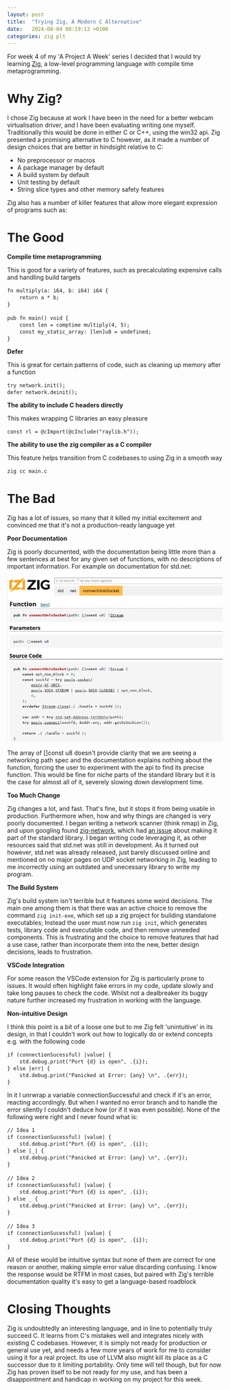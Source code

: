 ```yaml
---
layout: post
title:  "Trying Zig, A Modern C Alternative"
date:   2024-08-04 00:19:13 +0100
categories: zig plt
---
```


For week 4 of my 'A Project A Week' series I decided that I would try learning [Zig](https://ziglang.org/), a low-level programming language with compile time metaprogramming.

# Why Zig?
I chose Zig because at work I have been in the need for a better webcam virtualisation driver, and I have been evaluating writing one myself. Traditionally this would be done in either C or C++, using the win32 api. Zig presented a promising alternative to C however, as it made a number of design choices that are better in hindsight relative to C:
- No preprocessor or macros
- A package manager by default
- A build system by default
- Unit testing by default
- String slice types and other memory safety features

Zig also has a number of killer features that allow more elegant expression of programs such as:

# The Good
**Compile time metaprogramming**

This is good for a variety of features, such as precalculating expensive calls and handling build targets
```zig
fn multiply(a: i64, b: i64) i64 {
    return a * b;
}

pub fn main() void {
    const len = comptime multiply(4, 5);
    const my_static_array: [len]u8 = undefined;
}
```
**Defer**

This is great for certain patterns of code, such as cleaning up memory after a function
```zig
try network.init();
defer network.deinit();
```
**The ability to include C headers directly**

This makes wrapping C libraries an easy pleasure
```zig
const rl = @cImport(@cInclude("raylib.h"));
```
**The ability to use the zig compiler as a C compiler**

This feature helps transition from C codebases to using Zig in a smooth way
```bash
zig cc main.c
```

# The Bad
Zig has a lot of issues, so many that it killed my initial excitement and convinced me that it's not a production-ready language yet

**Poor Documentation**

Zig is poorly documented, with the documentation being little more than a few sentences at best for any given set of functions, with no descriptions of important information. For example on documentation for std.net:

![](/images/zig-stdnet-docs.png)

The array of []const u8 doesn't provide clarity that we are seeing a networking path spec and the documentation explains nothing about the function, forcing the user to experiment with the api to find its precise function. This would be fine for niche parts of the standard library but it is the case for almost all of it, severely slowing down development time.

**Too Much Change**

Zig changes a lot, and fast. That's fine, but it stops it from being usable in production. Furthermore when, how and why things are changed is very poorly documented. I began writing a network scanner (think nmap) in Zig, and upon googling found [zig-network](https://github.com/ikskuh/zig-network/tree/master), which had [an issue](https://github.com/ikskuh/zig-network/issues/21) about making it part of the standard library. I began writing code leveraging it, as other resources said that std.net was still in development. As it turned out however, std.net was already released, just barely discussed online and mentioned on no major pages on UDP socket networking in Zig, leading to me incorrectly using an outdated and unecessary library to write my program.

**The Build System**

Zig's build system isn't terrible but it features some weird decisions. The main one among them is that there was an active choice to remove the command `zig init-exe`, which set up a zig project for building standalone executables; Instead the user must now run `zig init`, which generates tests, library code and executable code, and then remove unneeded components. This is frustrating and the choice to remove features that had a use case, rather than incorporate them into the new, better design decisions, leads to frustration.

**VSCode Integration**

For some reason the VSCode extension for Zig is particularly prone to issues. It would often highlight fake errors in my code, update slowly and take long pauses to check the code. Whilst not a dealbreaker its buggy nature further increased my frustration in working with the language.

**Non-intuitive Design**

I think this point is a bit of a loose one but to me Zig felt 'unintuitive' in its design, in that I couldn't work out how to logically do or extend concepts e.g. with the following code
```zig
if (connectionSucessful) |value| {
    std.debug.print("Port {d} is open", .{i});
} else |err| {
    std.debug.print("Panicked at Error: {any} \n", .{err});
}
```

In it I unrwrap a variable connectionSuccessful and check if it's an error, reacting accordingly. But when I wanted no error branch and to handle the error silently I couldn't deduce how (or if it was even possible). None of the following were right and I never found what is:
```zig
// Idea 1
if (connectionSucessful) |value| {
    std.debug.print("Port {d} is open", .{i});
} else |_| {
    std.debug.print("Panicked at Error: {any} \n", .{err});
}

// Idea 2
if (connectionSucessful) |value| {
    std.debug.print("Port {d} is open", .{i});
} else _ {
    std.debug.print("Panicked at Error: {any} \n", .{err});
}

// Idea 3
if (connectionSucessful) |value| {
    std.debug.print("Port {d} is open", .{i});
}
```
All of these would be intuitive syntax but none of them are correct for one reason or another, making simple error value discarding confusing. I know the response would be RTFM in most cases, but paired with Zig's terrible documentation quality it's easy to get a language-based roadblock

# Closing Thoughts
Zig is undoubtedly an interesting language, and in line to potentially truly succeed C. It learns from C's mistakes well and integrates nicely with existing C codebases. However, it is simply not ready for production or general use yet, and needs a few more years of work for me to consider using it for a real project. Its use of LLVM also might kill its place as a C successor due to it limiting portability. Only time will tell though, but for now Zig has proven itself to be not ready for my use, and has been a disappointment and handicap in working on my project for this week.
